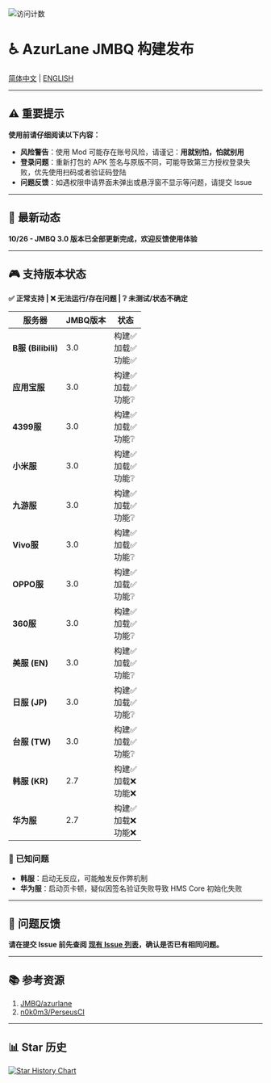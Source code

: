 <img src="https://count.getloli.com/@azurlanejmbq?name=azurlanejmbq&theme=moebooru&padding=7&offset=0&align=top&scale=1&pixelated=1&darkmode=auto" alt="访问计数" />

# ♿ AzurLane JMBQ 构建发布

[简体中文](README.md) | [ENGLISH](README_en.md)

---

## ⚠️ 重要提示

**使用前请仔细阅读以下内容：**

- **风险警告**：使用 Mod 可能存在账号风险，请谨记：**用就别怕，怕就别用**
- **登录问题**：重新打包的 APK 签名与原版不同，可能导致第三方授权登录失败，优先使用扫码或者验证码登陆
- **问题反馈**：如遇权限申请界面未弹出或悬浮窗不显示等问题，请提交 Issue

---

## 🎉 最新动态

**10/26 - JMBQ 3.0 版本已全部更新完成，欢迎反馈使用体验**

---

## 🎮 支持版本状态

**✅ 正常支持 | ❌ 无法运行/存在问题 | ❔ 未测试/状态不确定**

| 服务器             | JMBQ版本 | 状态                          |
|--------------------|----------|-------------------------------|
| **B服 (Bilibili)** | 3.0      | 构建✅ <br>加载✅ <br>功能✅ |
| **应用宝服**       | 3.0      | 构建✅ <br>加载✅ <br>功能❔ |
| **4399服**         | 3.0      | 构建✅ <br>加载✅ <br>功能❔ |
| **小米服**         | 3.0      | 构建✅ <br>加载✅ <br>功能❔ |
| **九游服**         | 3.0      | 构建✅ <br>加载✅ <br>功能❔ |
| **Vivo服**         | 3.0      | 构建✅ <br>加载✅ <br>功能❔ |
| **OPPO服**         | 3.0      | 构建✅ <br>加载✅ <br>功能❔ |
| **360服**         | 3.0      | 构建✅ <br>加载✅ <br>功能❔ |
| **美服 (EN)**      | 3.0      | 构建✅ <br>加载✅ <br>功能❔ |
| **日服 (JP)**      | 3.0      | 构建✅ <br>加载✅ <br>功能❔ |
| **台服 (TW)**      | 3.0      | 构建✅ <br>加载✅ <br>功能❔ |
| **韩服 (KR)**      | 2.7      | 构建✅ <br>加载❌ <br>功能❌ |
| **华为服**         | 2.7      | 构建✅ <br>加载❌ <br>功能❌ |

### 🚧 已知问题

- **韩服**：启动无反应，可能触发反作弊机制
- **华为服**：启动页卡顿，疑似因签名验证失败导致 HMS Core 初始化失败

---

## 🐛 问题反馈

**请在提交 Issue 前先查阅 [现有 Issue 列表](https://github.com/JMBQ/azurlane/issues)，确认是否已有相同问题。**

---

## 📚 参考资源

1. [JMBQ/azurlane](https://github.com/JMBQ/azurlane)  
2. [n0k0m3/PerseusCI](https://github.com/n0k0m3/PerseusCI)

---

## 📊 Star 历史

[![Star History Chart](https://starchart.cc/XiYueHura/Azurlane-Build.svg?variant=adaptive)](https://starchart.cc/XiYueHura/Azurlane-Build)